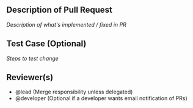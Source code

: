 ## Description of Pull Request
*Description of what's implemented / fixed in PR*

## Test Case (Optional)
*Steps to test change*

## Reviewer(s)
* @lead (Merge responsibility unless delegated)
* @developer (Optional if a developer wants email notification of PRs)
